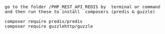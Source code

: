 <pre>

go to the folder /PHP_REST_API_REDIS by  terminal or command prompt
and then run these to install  composers (predis & guzzle)  :

composer require predis/predis
composer require guzzlehttp/guzzle


</pre>
